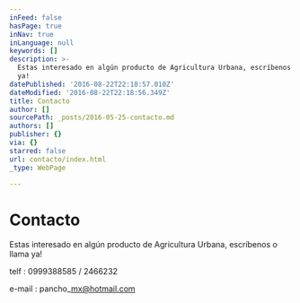 ```yaml
---
inFeed: false
hasPage: true
inNav: true
inLanguage: null
keywords: []
description: >-
  Estas interesado en algún producto de Agricultura Urbana, escríbenos o llama
  ya! 
datePublished: '2016-08-22T22:18:57.010Z'
dateModified: '2016-08-22T22:18:56.349Z'
title: Contacto
author: []
sourcePath: _posts/2016-05-25-contacto.md
authors: []
publisher: {}
via: {}
starred: false
url: contacto/index.html
_type: WebPage

---
```

# Contacto

Estas interesado en algún producto de Agricultura Urbana, escríbenos o llama ya! 

telf : 0999388585 / 2466232

e-mail : pancho\_mx@hotmail.com